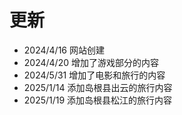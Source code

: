 # 更新
- 2024/4/16 网站创建
- 2024/4/20 增加了游戏部分的内容
- 2024/5/31 增加了电影和旅行的内容
- 2025/1/14 添加岛根县出云的旅行内容
- 2025/1/19 添加岛根县松江的旅行内容